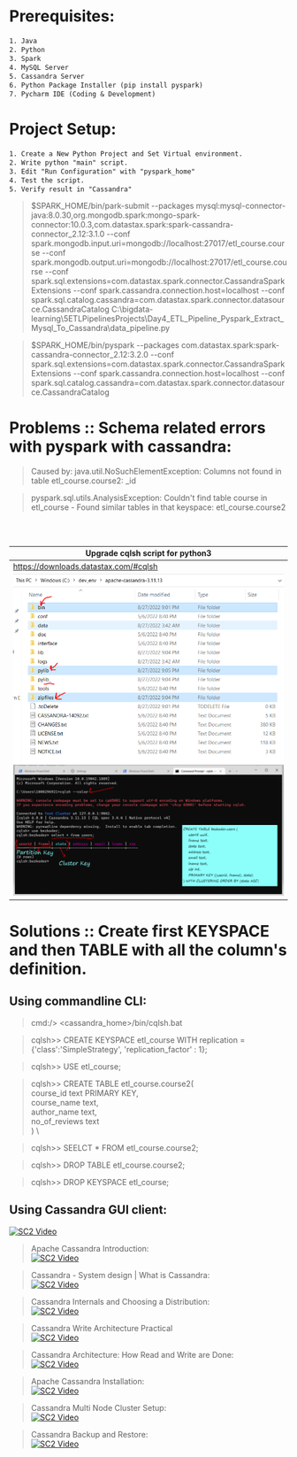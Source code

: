 # Prerequisites:
	1. Java
	2. Python
	3. Spark
	4. MySQL Server
	5. Cassandra Server
	6. Python Package Installer (pip install pyspark)
	7. Pycharm IDE (Coding & Development)

# Project Setup:
	1. Create a New Python Project and Set Virtual environment.
	2. Write python "main" script.
	3. Edit "Run Configuration" with "pyspark_home"
	4. Test the script.
	5. Verify result in "Cassandra"


> $SPARK_HOME/bin/park-submit --packages mysql:mysql-connector-java:8.0.30,org.mongodb.spark:mongo-spark-connector:10.0.3,com.datastax.spark:spark-cassandra-connector_2.12:3.1.0 --conf spark.mongodb.input.uri=mongodb://localhost:27017/etl_course.course --conf spark.mongodb.output.uri=mongodb://localhost:27017/etl_course.course --conf spark.sql.extensions=com.datastax.spark.connector.CassandraSparkExtensions --conf spark.cassandra.connection.host=localhost --conf spark.sql.catalog.cassandra=com.datastax.spark.connector.datasource.CassandraCatalog C:\bigdata-learning\5ETLPipelinesProjects\Day4_ETL_Pipeline_Pyspark_Extract_Mysql_To_Cassandra\data_pipeline.py

> $SPARK_HOME/bin/pyspark --packages com.datastax.spark:spark-cassandra-connector_2.12:3.2.0 --conf spark.sql.extensions=com.datastax.spark.connector.CassandraSparkExtensions --conf spark.cassandra.connection.host=localhost --conf spark.sql.catalog.cassandra=com.datastax.spark.connector.datasource.CassandraCatalog

# Problems :: Schema related errors with pyspark with cassandra:
> Caused by: java.util.NoSuchElementException: Columns not found in table etl_course.course2: _id

> pyspark.sql.utils.AnalysisException: Couldn't find table course in etl_course - Found similar tables in that keyspace: etl_course.course2

<br />
<br />

| Upgrade cqlsh script for python3  | 
| -------------                     | 
| https://downloads.datastax.com/#cqlsh |
| ![IMG_PNG](cqlsh_changes.PNG) ![IMG_PNG](cqlsh_enable_color_code.PNG) |

# Solutions :: Create first KEYSPACE and then TABLE with all the column's definition.
## Using commandline CLI:
> cmd:/> <cassandra_home>/bin/cqlsh.bat

> cqlsh>> CREATE KEYSPACE etl_course WITH replication = {'class':'SimpleStrategy', 'replication_factor' : 1};

> cqlsh>> USE etl_course;

> cqlsh>> CREATE TABLE etl_course.course2( \
 			course_id text PRIMARY KEY, \
     		course_name text, \
  			author_name text, \
  			no_of_reviews text \
 		) \ 

> cqlsh>> SEELCT * FROM etl_course.course2;

> cqlsh>> DROP TABLE etl_course.course2;

> cqlsh>> DROP KEYSPACE etl_course;

## Using Cassandra GUI client:
[![SC2 Video](https://img.youtube.com/vi/zCHe3V50kVs/0.jpg)](https://www.youtube.com/watch?v=zCHe3V50kVs)

> Apache Cassandra Introduction: \
[![SC2 Video](https://img.youtube.com/vi/AgT_hopun-c/0.jpg)](https://www.youtube.com/watch?v=AgT_hopun-c&list=RDCMUC9xghV-TcBwGvK-aEMhpt5w&index=41)

> Cassandra - System design | What is Cassandra: \
[![SC2 Video](https://img.youtube.com/vi/y9wgnS-5Qxg/0.jpg)](https://www.youtube.com/watch?v=y9wgnS-5Qxg)

> Cassandra Internals and Choosing a Distribution: \
[![SC2 Video](https://img.youtube.com/vi/uossfVwxWXk/0.jpg)](https://www.youtube.com/watch?v=uossfVwxWXk)

> Cassandra Write Architecture Practical \
[![SC2 Video](https://img.youtube.com/vi/1pOQFuIpawU/0.jpg)](https://www.youtube.com/watch?v=1pOQFuIpawU&list=RDCMUC9xghV-TcBwGvK-aEMhpt5w&index=20)

> Cassandra Architecture: How Read and Write are Done: \
[![SC2 Video](https://img.youtube.com/vi/JEwkI0W-wAk/0.jpg)](https://www.youtube.com/watch?v=JEwkI0W-wAk)

> Apache Cassandra Installation: \
[![SC2 Video](https://img.youtube.com/vi/Ty147JhU0hg/0.jpg)](https://www.youtube.com/watch?v=Ty147JhU0hg)

> Cassandra Multi Node Cluster Setup: \
[![SC2 Video](https://img.youtube.com/vi/MceviB8j1mY/0.jpg)](https://www.youtube.com/watch?v=MceviB8j1mY&list=PLLa_h7BriLH1hYHxg9rq8w5Fq7dhbyKZb&index=7)

> Cassandra Backup and Restore: \
[![SC2 Video](https://img.youtube.com/vi/Uw1hez8Ry7c/0.jpg)](https://www.youtube.com/watch?v=Uw1hez8Ry7c)
